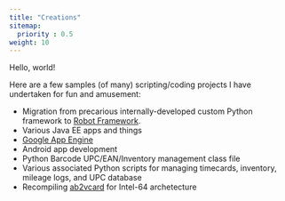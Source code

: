 ```yaml
---
title: "Creations"
sitemap:
  priority : 0.5
weight: 10
---
```

Hello, world!

Here are a few samples (of many) scripting/coding projects I have undertaken for fun and amusement:

- Migration from precarious internally-developed custom Python framework to [Robot Framework](http://robotframework.org/).
- Various Java EE apps and things
- [Google App Engine](http://stall-wall.appspot.com/)
- Android app development
- Python Barcode UPC/EAN/Inventory management class file
- Various associated Python scripts for managing timecards, inventory, mileage logs, and UPC database
- Recompiling [ab2vcard](http://scottstuff.net/ab2vcard/) for Intel-64 archetecture